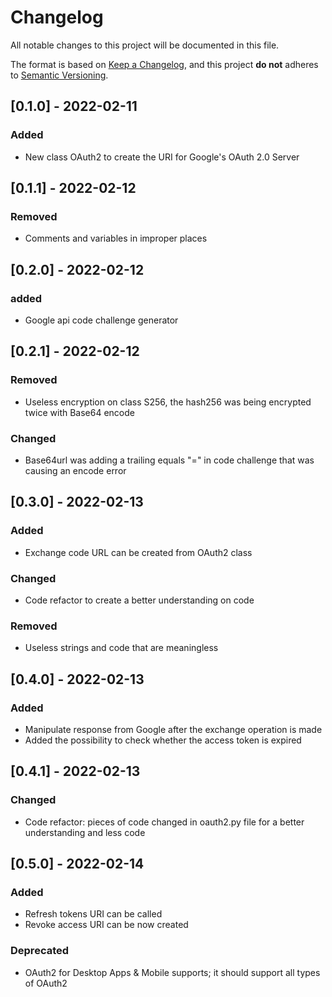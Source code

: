 # Changelog
All notable changes to this project will be documented in this file.

The format is based on [Keep a Changelog](https://keepachangelog.com/en/1.0.0/),
and this project **do not** adheres to [Semantic Versioning](https://semver.org/spec/v2.0.0.html).

## [0.1.0] - 2022-02-11
### Added
- New class OAuth2 to create the URI for Google's OAuth 2.0 Server


## [0.1.1] - 2022-02-12
### Removed
- Comments and variables in improper places


## [0.2.0] - 2022-02-12
### added
- Google api code challenge generator


## [0.2.1] - 2022-02-12
### Removed
- Useless encryption on class S256, the hash256 was being encrypted twice with Base64 encode

### Changed
- Base64url was adding a trailing equals "=" in code challenge that was causing an encode error


## [0.3.0] - 2022-02-13
### Added
- Exchange code URL can be created from OAuth2 class

### Changed
- Code refactor to create a better understanding on code

### Removed
- Useless strings and code that are meaningless


## [0.4.0] - 2022-02-13
### Added
- Manipulate response from Google after the exchange operation is made
- Added the possibility to check whether the access token is expired


## [0.4.1] - 2022-02-13
### Changed
- Code refactor: pieces of code changed in oauth2.py file for a better understanding and less code


## [0.5.0] - 2022-02-14
### Added
- Refresh tokens URI can be called
- Revoke access URI can be now created

### Deprecated
- OAuth2 for Desktop Apps & Mobile supports; it should support all types of OAuth2
